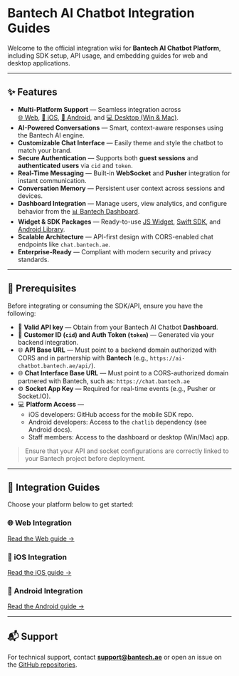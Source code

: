 # Bantech AI Chatbot Integration Guides

Welcome to the official integration wiki for **Bantech AI Chatbot Platform**, including SDK setup, API usage, and embedding guides for web and desktop applications.

---

## ✨ Features

- **Multi-Platform Support** — Seamless integration across  
  [🌐 Web](./wiki/web.md), [📱 iOS](./wiki/ios.md), [🤖 Android](./wiki/android.md), and [💻 Desktop (Win & Mac)](./wiki/desktop.md).  
- **AI-Powered Conversations** — Smart, context-aware responses using the Bantech AI engine.  
- **Customizable Chat Interface** — Easily theme and style the chatbot to match your brand.  
- **Secure Authentication** — Supports both **guest sessions** and **authenticated users** via `cid` and `token`.  
- **Real-Time Messaging** — Built-in **WebSocket** and **Pusher** integration for instant communication.  
- **Conversation Memory** — Persistent user context across sessions and devices.  
- **Dashboard Integration** — Manage users, view analytics, and configure behavior from the [📊 Bantech Dashboard](https://ai-chatbot.bantech.ae).  
- **Widget & SDK Packages** — Ready-to-use [JS Widget](./wiki/web.md), [Swift SDK](./wiki/ios.md), and [Android Library](./wiki/android.md).  
- **Scalable Architecture** — API-first design with CORS-enabled chat endpoints like `chat.bantech.ae`.  
- **Enterprise-Ready** — Compliant with modern security and privacy standards.  


---

## 📌 Prerequisites

Before integrating or consuming the SDK/API, ensure you have the following:

- 🔑 **Valid API key** — Obtain from your Bantech AI Chatbot **Dashboard**.  
- 🪪 **Customer ID (`cid`) and Auth Token (`token`)** — Generated via your backend integration.  
- 🌐 **API Base URL** — Must point to a backend domain authorized with CORS and in partnership with **Bantech** (e.g., `https://ai-chatbot.bantech.ae/api/`).  
- 🌐 **Chat Interface Base URL** — Must point to a CORS-authorized domain partnered with Bantech, such as: `https://chat.bantech.ae`
- ⚙️ **Socket App Key** — Required for real-time events (e.g., Pusher or Socket.IO).  
- 💻 **Platform Access** —  
  - iOS developers: GitHub access for the mobile SDK repo.  
  - Android developers: Access to the `chatlib` dependency (see Android docs).  
  - Staff members: Access to the dashboard or desktop (Win/Mac) app.  

> Ensure that your API and socket configurations are correctly linked to your Bantech project before deployment.

---

## 🧩 Integration Guides

Choose your platform below to get started:

### 🌐 Web Integration
[Read the Web guide →](./wiki/web.md)

### 🍎 iOS Integration
[Read the iOS guide →](./wiki/ios.md)

### 📱 Android Integration
[Read the Android guide →](./android.md)

---

## 📬 Support
For technical support, contact **support@bantech.ae** or open an issue on the [GitHub repositories](https://github.com/orgs/bantech-ae/repositories).
